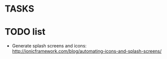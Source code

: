 # TASKS

# TODO list
- Generate splash screens and icons: http://ionicframework.com/blog/automating-icons-and-splash-screens/

